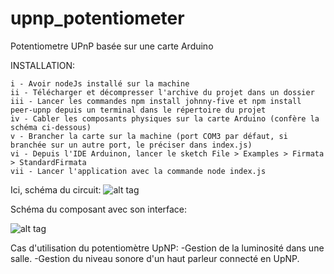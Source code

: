 # upnp_potentiometer
Potentiometre UPnP basée sur une carte Arduino

INSTALLATION:

    i - Avoir nodeJs installé sur la machine
    ii - Télécharger et décompresser l'archive du projet dans un dossier
    iii - Lancer les commandes npm install johnny-five et npm install peer-upnp depuis un terminal dans le répertoire du projet
    iv - Cabler les composants physiques sur la carte Arduino (confère la schéma ci-dessous)
    v - Brancher la carte sur la machine (port COM3 par défaut, si branchée sur un autre port, le préciser dans index.js)
    vi - Depuis l'IDE Arduinon, lancer le sketch File > Examples > Firmata > StandardFirmata
    vii - Lancer l'application avec la commande node index.js
    
Ici, schéma du circuit:
![alt tag](https://github.com/components-upnp/upnp_potentiometer/blob/master/upnp_potentiometre/Circuit.png?raw=true
)

Schéma du composant avec son interface:

![alt tag](https://github.com/components-upnp/upnp_potentiometer/blob/master/upnp_potentiometre/upnp_potentiometer_diagram.png
)



Cas d'utilisation du potentiomètre UpNP:
    -Gestion de la luminosité dans une salle.
    -Gestion du niveau sonore d'un haut parleur connecté en UpNP.
